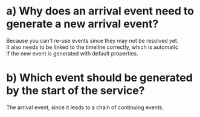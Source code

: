 # a) Why does an arrival event need to generate a new arrival event?
Because you can't re-use events since they may not be resolved yet.  
It also needs to be linked to the timeline correctly, which is automatic  
if the new event is generated with default properties.

#  b) Which event should be generated by the start of the service?
The arrival event, since it leads to a chain of continuing events.
